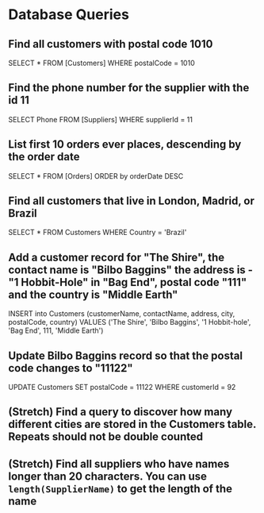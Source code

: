 # Database Queries

## Find all customers with postal code 1010
SELECT * FROM [Customers] WHERE postalCode = 1010

## Find the phone number for the supplier with the id 11
SELECT Phone FROM [Suppliers] WHERE supplierId = 11

## List first 10 orders ever places, descending by the order date
SELECT * FROM [Orders] ORDER by orderDate DESC

## Find all customers that live in London, Madrid, or Brazil
SELECT * FROM Customers WHERE Country = 'Brazil'

## Add a customer record for "The Shire", the contact name is "Bilbo Baggins" the address is -"1 Hobbit-Hole" in "Bag End", postal code "111" and the country is "Middle Earth"
INSERT into Customers (customerName, contactName, address, city, postalCode, country)
VALUES ('The Shire', 'Bilbo Baggins', '1 Hobbit-hole', 'Bag End', 111, 'Middle Earth')

## Update Bilbo Baggins record so that the postal code changes to "11122"
UPDATE Customers
SET postalCode = 11122
WHERE customerId = 92


## (Stretch) Find a query to discover how many different cities are stored in the Customers table. Repeats should not be double counted

## (Stretch) Find all suppliers who have names longer than 20 characters. You can use `length(SupplierName)` to get the length of the name
